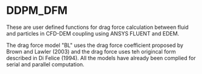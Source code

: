 # DDPM_DFM

These are user defined functions for drag force calculation between fluid and particles in CFD-DEM coupling using ANSYS FLUENT and EDEM.

The drag force model "BL" uses the drag force coefficient proposed by Brown and Lawler (2003) and the drag force uses teh origincal form described in Di Felice (1994).
All the models have already been complied for serial and parallel computation.